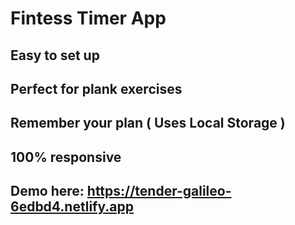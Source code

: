 # Fintess Timer App

## Easy to set up

## Perfect for plank exercises

## Remember your plan ( Uses Local Storage )

## 100% responsive

## Demo here: https://tender-galileo-6edbd4.netlify.app
